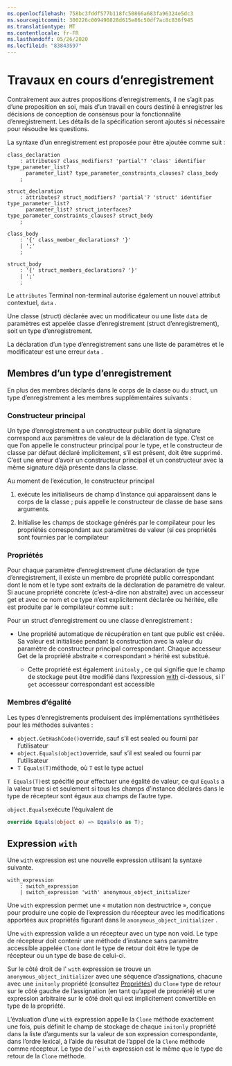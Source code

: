 ```yaml
---
ms.openlocfilehash: 758bc3fddf577b118fc50866a683fa96324e5dc3
ms.sourcegitcommit: 300226c009490828d615e86c50df7ac8c836f945
ms.translationtype: MT
ms.contentlocale: fr-FR
ms.lasthandoff: 05/26/2020
ms.locfileid: "83843597"
---
```

# <a name="records-work-in-progress"></a>Travaux en cours d’enregistrement

Contrairement aux autres propositions d’enregistrements, il ne s’agit pas d’une proposition en soi, mais d’un travail en cours destiné à enregistrer les décisions de conception de consensus pour la fonctionnalité d’enregistrement. Les détails de la spécification seront ajoutés si nécessaire pour résoudre les questions.

La syntaxe d’un enregistrement est proposée pour être ajoutée comme suit :

```antlr
class_declaration
    : attributes? class_modifiers? 'partial'? 'class' identifier type_parameter_list?
      parameter_list? type_parameter_constraints_clauses? class_body
    ;

struct_declaration
    : attributes? struct_modifiers? 'partial'? 'struct' identifier type_parameter_list?
      parameter_list? struct_interfaces? type_parameter_constraints_clauses? struct_body
    ;

class_body
    : '{' class_member_declarations? '}'
    | ';'
    ;

struct_body
    : '{' struct_members_declarations? '}'
    | ';'
    ;
```

Le `attributes` Terminal non-terminal autorise également un nouvel attribut contextuel, `data` .

Une classe (struct) déclarée avec un modificateur ou une liste `data` de paramètres est appelée classe d’enregistrement (struct d’enregistrement), soit un type d’enregistrement.

La déclaration d’un type d’enregistrement sans une liste de paramètres et le modificateur est une erreur `data` .

## <a name="members-of-a-record-type"></a>Membres d’un type d’enregistrement

En plus des membres déclarés dans le corps de la classe ou du struct, un type d’enregistrement a les membres supplémentaires suivants :

### <a name="primary-constructor"></a>Constructeur principal

Un type d’enregistrement a un constructeur public dont la signature correspond aux paramètres de valeur de la déclaration de type. C’est ce que l’on appelle le constructeur principal pour le type, et le constructeur de classe par défaut déclaré implicitement, s’il est présent, doit être supprimé. C’est une erreur d’avoir un constructeur principal et un constructeur avec la même signature déjà présente dans la classe.

Au moment de l’exécution, le constructeur principal

1. exécute les initialiseurs de champ d’instance qui apparaissent dans le corps de la classe ; puis appelle le constructeur de classe de base sans arguments.

1. Initialise les champs de stockage générés par le compilateur pour les propriétés correspondant aux paramètres de valeur (si ces propriétés sont fournies par le compilateur

### <a name="properties"></a>Propriétés

Pour chaque paramètre d’enregistrement d’une déclaration de type d’enregistrement, il existe un membre de propriété public correspondant dont le nom et le type sont extraits de la déclaration de paramètre de valeur. Si aucune propriété concrète (c’est-à-dire non abstraite) avec un accesseur get et avec ce nom et ce type n’est explicitement déclarée ou héritée, elle est produite par le compilateur comme suit :

Pour un struct d’enregistrement ou une classe d’enregistrement :

* Une propriété automatique de récupération en tant que public est créée. Sa valeur est initialisée pendant la construction avec la valeur du paramètre de constructeur principal correspondant. Chaque accesseur Get de la propriété abstraite « correspondant » hérité est substitué.

  * Cette propriété est également `initonly` , ce qui signifie que le champ de stockage peut être modifié dans l’expression [with](#With) ci-dessous, si l' `get` accesseur correspondant est accessible

### <a name="equality-members"></a>Membres d’égalité

Les types d’enregistrements produisent des implémentations synthétisées pour les méthodes suivantes :

* `object.GetHashCode()`override, sauf s’il est sealed ou fourni par l’utilisateur
* `object.Equals(object)`override, sauf s’il est sealed ou fourni par l’utilisateur
* `T Equals(T)`méthode, où `T` est le type actuel

`T Equals(T)`est spécifié pour effectuer une égalité de valeur, ce qui `Equals` a la valeur true si et seulement si tous les champs d’instance déclarés dans le type de récepteur sont égaux aux champs de l’autre type.

`object.Equals`exécute l’équivalent de

```C#
override Equals(object o) => Equals(o as T);
```

## <a name="with-expression"></a>Expression `with`

Une `with` expression est une nouvelle expression utilisant la syntaxe suivante.

```antlr
with_expression
    : switch_expression
    | switch_expression 'with' anonymous_object_initializer
```

Une `with` expression permet une « mutation non destructrice », conçue pour produire une copie de l’expression du récepteur avec les modifications apportées aux propriétés figurant dans le `anonymous_object_initializer` .

Une `with` expression valide a un récepteur avec un type non void. Le type de récepteur doit contenir une méthode d’instance sans paramètre accessible appelée `Clone` dont le type de retour doit être le type de récepteur ou un type de base de celui-ci.

Sur le côté droit de l' `with` expression se trouve un `anonymous_object_initializer` avec une séquence d’assignations, chacune avec une `initonly` propriété (consultez [Propriétés](#Properties)) du `Clone` type de retour sur le côté gauche de l’assignation (en tant qu’appel de propriété) et une expression arbitraire sur le côté droit qui est implicitement convertible en type de la propriété.

L’évaluation d’une `with` expression appelle la `Clone` méthode exactement une fois, puis définit le champ de stockage de chaque `initonly` propriété dans la liste d’arguments sur la valeur de son expression correspondante, dans l’ordre lexical, à l’aide du résultat de l’appel de la `Clone` méthode comme récepteur. Le type de l' `with` expression est le même que le type de retour de la `Clone` méthode.

